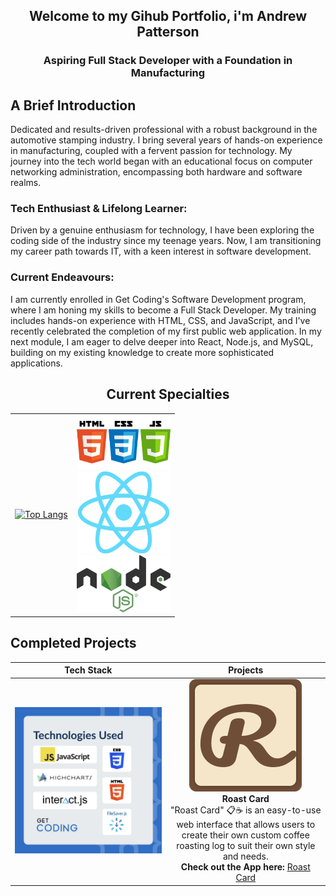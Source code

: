 <div align="center">
  
## Welcome to my Gihub Portfolio, i'm Andrew Patterson
###  Aspiring Full Stack Developer with a Foundation in Manufacturing 

</div>


## A Brief Introduction
Dedicated and results-driven professional with a robust background in the automotive stamping industry. I bring several years of hands-on experience in manufacturing, coupled with a fervent passion for technology. My journey into the tech world began with an educational focus on computer networking administration, encompassing both hardware and software realms.

### Tech Enthusiast & Lifelong Learner:
Driven by a genuine enthusiasm for technology, I have been exploring the coding side of the industry since my teenage years. Now, I am transitioning my career path towards IT, with a keen interest in software development.

### Current Endeavours:
I am currently enrolled in Get Coding's Software Development program, where I am honing my skills to become a Full Stack Developer. My training includes hands-on experience with HTML, CSS, and JavaScript, and I've recently celebrated the completion of my first public web application. In my next module, I am eager to delve deeper into React, Node.js, and MySQL, building on my existing knowledge to create more sophisticated applications.

<div align="center">
  
## Current Specialties

<table>
<tr>
<td>

[![Top Langs](https://github-readme-stats.vercel.app/api/top-langs/?username=derethan)](https://github.com/anuraghazra/github-readme-stats)

</td>
<td>
  
<img src="https://github.com/derethan/derethan/blob/main/webdevicons.png" alt="RoastCard Logo" width="150px">
<br />
<img src="https://github.com/derethan/derethan/blob/main/React-icon.svg.png" alt="RoastCard Logo" width="150px">
<br />
<img src="https://github.com/derethan/derethan/blob/main/Node.js_logo.svg" alt="RoastCard Logo" width="150px">


</td>
</tr>
</table>
  

</div>

## Completed Projects
| Tech Stack  | Projects |
| :---: | :---: |
| ![RoastCard Logo](https://github.com/derethan/derethan/blob/main/rc_techstack.jpg)  | <a href="https://app.roastfromthecoast.com"><img src="https://github.com/derethan/derethan/blob/main/RC_logo.png" alt="RoastCard Logo"></a><br /> **Roast Card** <br /> "Roast Card" 📋☕ is an easy-to-use web interface that allows users to create their own custom coffee roasting log to suit their own style and needs. <br /> **Check out the App here:** [Roast Card](https://derethan.github.io/RoastCard/)|



